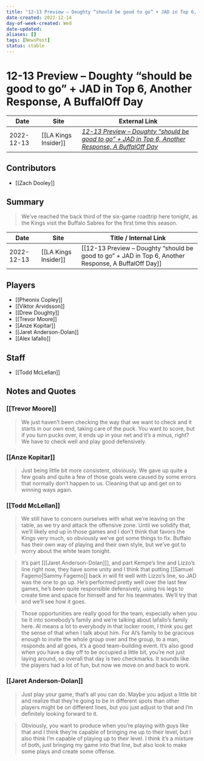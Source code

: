 ```yaml
---
title: "12-13 Preview – Doughty “should be good to go” + JAD in Top 6, Another Response, A BuffalOff Day"
date-created: 2022-12-14
day-of-week-created: Wed
date-updated: 
aliases: []
tags: [NewsPost]
status: stable
---
```


# 12-13 Preview – Doughty “should be good to go” + JAD in Top 6, Another Response, A BuffalOff Day

| Date       | Site                 | External Link                                                                                                                                                                                                                         |
| ---------- | -------------------- | ------------------------------------------------------------------------------------------------------------------------------------------------------------------------------------------------------------------------------------- |
| 2022-12-13 | [[LA Kings Insider]] | [*12-13 Preview – Doughty “should be good to go” + JAD in Top 6, Another Response, A BuffalOff Day*](https://lakingsinsider.com/2022/12/13/12-13-preview-doughty-should-be-good-to-go-jad-in-top-6-another-response-a-buffaloff-day/) |

## Contributors
- [[Zach Dooley]]

## Summary
> We’ve reached the back third of the six-game roadtrip here tonight, as the Kings visit the Buffalo Sabres for the first time this season.

| Date       | Site                 | Title / Internal Link                                                                                |
| ---------- | -------------------- | ---------------------------------------------------------------------------------------------------- |
| 2022-12-13 | [[LA Kings Insider]] | [[12-13 Preview – Doughty “should be good to go” + JAD in Top 6, Another Response, A BuffalOff Day]] |

## Players
- [[Pheonix Copley]]
- [[Viktor Arvidsson]]
- [[Drew Doughty]]
- [[Trevor Moore]]
- [[Anze Kopitar]]
- [[Jaret Anderson-Dolan]]
- [[Alex Iafallo]]

## Staff
- [[Todd McLellan]]

## Notes and Quotes
### [[Trevor Moore]]
> We just haven’t been checking the way that we want to check and it starts in our own end, taking care of the puck. You want to score, but if you turn pucks over, it ends up in your net and it’s a minus, right? We have to check well and play good defensively.

### [[Anze Kopitar]]
> Just being little bit more consistent, obviously. We gave up quite a few goals and quite a few of those goals were caused by some errors that normally don’t happen to us. Cleaning that up and get on to winning ways again.

### [[Todd McLellan]]
> We still have to concern ourselves with what we’re leaving on the table, as we try and attack the offensive zone. Until we solidify that, we’ll likely end up in those games and I don’t think that favors the Kings very much, so obviously we’ve got some things to fix. Buffalo has their own way of playing and their own style, but we’ve got to worry about the white team tonight.

> It’s part \[[[Jaret Anderson-Dolan]]], and part Kempe’s line and Lizzo’s line right now, they have some unity and I think that putting [[Samuel Fagemo|Sammy Fagemo]] back in will fit well with Lizzo’s line, so JAD was the one to go up. He’s performed pretty well over the last few games, he’s been quite responsible defensively, using his legs to create time and space for himself and for his teammates. We’ll try that and we’ll see how it goes.

> Those opportunities are really good for the team, especially when you tie it into somebody’s family and we’re talking about Iafallo’s family here. Al means a lot to everybody in that locker room, I think you get the sense of that when I talk about him. For Al’s family to be gracious enough to invite the whole group over and the group, to a man, responds and all goes, it’s a good team-building event. It’s also good when you have a day off to be occupied a little bit, you’re not just laying around, so overall that day is two checkmarks. It sounds like the players had a lot of fun, but now we move on and back to work.

### [[Jaret Anderson-Dolan]]
> Just play your game, that’s all you can do. Maybe you adjust a little bit and realize that they’re going to be in different spots than other players might be on different lines, but you just adjust to that and I’m definitely looking forward to it.

> Obviously, you want to produce when you’re playing with guys like that and I think they’re capable of bringing me up to their level, but I also think I’m capable of playing up to their level. I think it’s a mixture of both, just bringing my game into that line, but also look to make some plays and create some offense.






